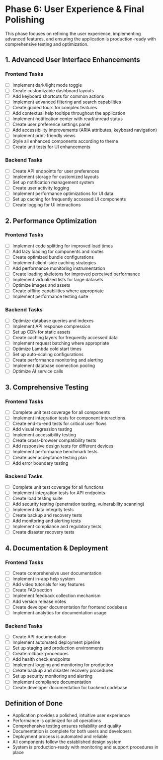 # Phase 6: User Experience & Final Polishing

This phase focuses on refining the user experience, implementing advanced features, and ensuring the application is production-ready with comprehensive testing and optimization.

## 1. Advanced User Interface Enhancements

### Frontend Tasks
- [ ] Implement dark/light mode toggle
- [ ] Create customizable dashboard layouts
- [ ] Add keyboard shortcuts for common actions
- [ ] Implement advanced filtering and search capabilities
- [ ] Create guided tours for complex features
- [ ] Add contextual help tooltips throughout the application
- [ ] Implement notification center with read/unread status
- [ ] Create user preference settings panel
- [ ] Add accessibility improvements (ARIA attributes, keyboard navigation)
- [ ] Implement print-friendly views
- [ ] Style all enhanced components according to theme
- [ ] Create unit tests for UI enhancements

### Backend Tasks
- [ ] Create API endpoints for user preferences
- [ ] Implement storage for customized layouts
- [ ] Set up notification management system
- [ ] Create user activity logging
- [ ] Implement performance optimizations for UI data
- [ ] Set up caching for frequently accessed UI components
- [ ] Create logging for UI interactions

## 2. Performance Optimization

### Frontend Tasks
- [ ] Implement code splitting for improved load times
- [ ] Add lazy loading for components and routes
- [ ] Create optimized bundle configurations
- [ ] Implement client-side caching strategies
- [ ] Add performance monitoring instrumentation
- [ ] Create loading skeletons for improved perceived performance
- [ ] Implement virtualized lists for large datasets
- [ ] Optimize images and assets
- [ ] Create offline capabilities where appropriate
- [ ] Implement performance testing suite

### Backend Tasks
- [ ] Optimize database queries and indexes
- [ ] Implement API response compression
- [ ] Set up CDN for static assets
- [ ] Create caching layers for frequently accessed data
- [ ] Implement request batching where appropriate
- [ ] Optimize Lambda cold start times
- [ ] Set up auto-scaling configurations
- [ ] Create performance monitoring and alerting
- [ ] Implement database connection pooling
- [ ] Optimize AI service calls

## 3. Comprehensive Testing

### Frontend Tasks
- [ ] Complete unit test coverage for all components
- [ ] Implement integration tests for component interactions
- [ ] Create end-to-end tests for critical user flows
- [ ] Add visual regression testing
- [ ] Implement accessibility testing
- [ ] Create cross-browser compatibility tests
- [ ] Add responsive design tests for different devices
- [ ] Implement performance benchmark tests
- [ ] Create user acceptance testing plan
- [ ] Add error boundary testing

### Backend Tasks
- [ ] Complete unit test coverage for all functions
- [ ] Implement integration tests for API endpoints
- [ ] Create load testing suite
- [ ] Add security testing (penetration testing, vulnerability scanning)
- [ ] Implement data integrity tests
- [ ] Create backup and recovery tests
- [ ] Add monitoring and alerting tests
- [ ] Implement compliance and regulatory tests
- [ ] Create disaster recovery tests

## 4. Documentation & Deployment

### Frontend Tasks
- [ ] Create comprehensive user documentation
- [ ] Implement in-app help system
- [ ] Add video tutorials for key features
- [ ] Create FAQ section
- [ ] Implement feedback collection mechanism
- [ ] Add version release notes
- [ ] Create developer documentation for frontend codebase
- [ ] Implement analytics for documentation usage

### Backend Tasks
- [ ] Create API documentation
- [ ] Implement automated deployment pipeline
- [ ] Set up staging and production environments
- [ ] Create rollback procedures
- [ ] Add health check endpoints
- [ ] Implement logging and monitoring for production
- [ ] Create backup and disaster recovery procedures
- [ ] Set up security monitoring and alerting
- [ ] Implement compliance documentation
- [ ] Create developer documentation for backend codebase

## Definition of Done
- Application provides a polished, intuitive user experience
- Performance is optimized for all operations
- Comprehensive testing ensures reliability and quality
- Documentation is complete for both users and developers
- Deployment process is automated and reliable
- All components follow the established design system
- System is production-ready with monitoring and support procedures in place 